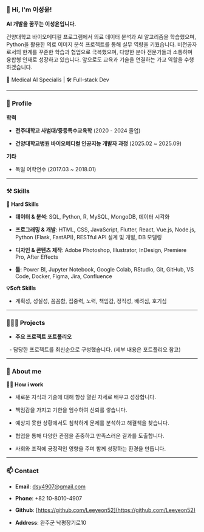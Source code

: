 
### 👋 Hi, I'm 이성윤!



**AI 개발을 꿈꾸는 이성윤입니다.**

건양대학교 바이오메디컬 프로그램에서 의료 데이터 분석과 AI 알고리즘을 학습했으며, Python을 활용한 의료 이미지 분석 프로젝트를 통해 실무 역량을 키웠습니다. 비전공자로서의 한계를 꾸준한 학습과 협업으로 극복했으며, 다양한 분야 전문가들과 소통하며 융합형 인재로 성장하고 있습니다. 앞으로도 교육과 기술을 연결하는 가교 역할을 수행하겠습니다.

🦷 Medical AI Specialis | 🛠 Full-stack Dev

---



### 🔎 Profile



**학력**

- **전주대학교 사범대/중등특수교육학** (2020 - 2024 졸업)

- **건양대학교병원 바이오메디컬 인공지능 개발자 과정** (2025.02 ~ 2025.09)



**기타**

- 독일 어학연수 (2017.03 ~ 2018.01)



---



### ⚒️ Skills



**💪 Hard Skills**

- **데이터 & 분석**: SQL, Python, R, MySQL, MongoDB, 데이터 시각화

- **프로그래밍 & 개발**: HTML, CSS, JavaScript, Flutter, React, Vue.js, Node.js, Python (Flask, FastAPI), RESTful API 설계 및 개발, DB 모델링

- **디자인 & 콘텐츠 제작**: Adobe Photoshop, Illustrator, InDesign, Premiere Pro, After Effects

- **툴**: Power BI, Jupyter Notebook, Google Colab, RStudio, Git, GitHub, VS Code, Docker, Figma, Jira, Confluence



**💡Soft Skills**

- 계획성, 성실성, 꼼꼼함, 집중력, 노력, 책임감, 정직성, 배려심, 호기심



---



### 👩🏻‍💻 Projects



- **주요 프로젝트 포트폴리오**

  - 담당한 프로젝트를 최신순으로 구성했습니다. (세부 내용은 포트폴리오 참고)



---



### 💫 About me



**🙋🏻 How i work**

- 새로운 지식과 기술에 대해 항상 열린 자세로 배우고 성장합니다.

- 책임감을 가지고 기한을 엄수하여 신뢰를 쌓습니다.

- 예상치 못한 상황에서도 침착하게 문제를 분석하고 해결책을 찾습니다.

- 협업을 통해 다양한 관점을 존중하고 만족스러운 결과를 도출합니다.

- 사회와 조직에 긍정적인 영향을 주며 함께 성장하는 환경을 만듭니다.



---



### 📫 Contact



- **Email**: dsy4907@gmail.com

- **Phone**: +82 10-8010-4907

- **Github**: [https://github.com/Leeyeon52](https://github.com/Leeyeon52)

- **Address**: 완주군 낙평장기로10
